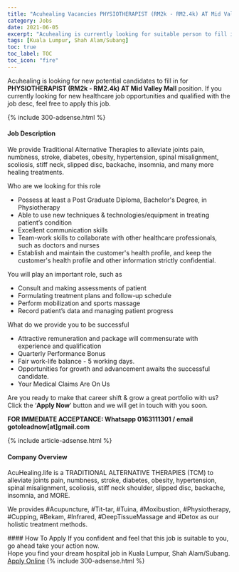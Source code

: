 ```yaml
---
title: "Acuhealing Vacancies PHYSIOTHERAPIST (RM2k - RM2.4k) AT Mid Valley Mall" 
category: Jobs 
date: 2021-06-05 
excerpt: "Acuhealing is currently looking for suitable person to fill in the PHYSIOTHERAPIST (RM2k - RM2.4k) AT Mid Valley Mall which positioned at Kuala Lumpur, Shah Alam/Subang" 
tags: [Kuala Lumpur, Shah Alam/Subang] 
toc: true 
toc_label: TOC 
toc_icon: "fire" 
--- 
```


<p>Acuhealing is looking for new potential candidates to fill in for <b>PHYSIOTHERAPIST (RM2k - RM2.4k) AT Mid Valley Mall</b> position. If you currently looking for new healthcare job opportunities and qualified with the job desc, feel free to apply this job.
</p>{% include 300-adsense.html %} 
<div><div><h4>Job Description</h4></div><div><div><span><div><p><span>We provide Traditional Alternative Therapies to alleviate joints pain, numbness, stroke, diabetes, obesity, hypertension, spinal misalignment, scoliosis, stiff neck, slipped disc, backache, insomnia, and many more healing treatments.</span></p><p><span>Who are we looking for this role</span></p><ul><li><span>Possess at least a Post Graduate Diploma, Bachelor's Degree, in Physiotherapy</span></li><li>Able to use new techniques &amp; technologies/equipment in treating patient&#8217;s condition</li><li>Excellent communication skills</li><li>Team-work skills to collaborate with other healthcare professionals, such as doctors and nurses</li><li>Establish and maintain the customer's health profile, and keep the customer's health profile and other information strictly confidential.</li></ul><p><span>You will play an important role, such as</span></p><ul><li>Consult and making assessments of patient</li><li>Formulating treatment plans and follow-up schedule</li><li>Perform mobilization and sports massage</li><li>Record patient&#8217;s data and managing patient progress</li></ul><p><span>What do we provide you to be successful</span></p><ul><li>Attractive remuneration and package will commensurate with experience and qualification</li><li>Quarterly Performance Bonus</li><li>Fair work-life balance - 5 working days.</li><li>Opportunities for growth and advancement awaits the successful candidate.</li><li>Your Medical Claims&#160;Are On Us</li></ul><p><span>Are you ready to make that career shift &amp; grow a great portfolio with us? Click the &#8216;</span><strong>Apply Now</strong><span>&#8217; button and we will get in touch with you soon.</span></p><p><strong>FOR IMMEDIATE ACCEPTANCE: Whatsapp 0163111301 / email gotoleadnow[at]gmail.com</strong></p></div></span></div></div></div> 
{% include article-adsense.html %} 
<div><div><h4>Company Overview</h4></div><div><div><span><div><p>AcuHealing.life is a TRADITIONAL ALTERNATIVE THERAPIES (TCM) to alleviate joints pain, numbness, stroke, diabetes, obesity, hypertension, spinal misalignment, scoliosis, stiff neck shoulder, slipped disc, backache, insomnia, and MORE.</p><p>We provides #Acupuncture, #Tit-tar, #Tuina, #Moxibustion, #Physiotherapy, #Cupping, #Bekam, #Infrared, #DeepTissueMassage and #Detox as our holistic treatment methods.</p></div></span></div></div></div> 
#### How To Apply 
If you confident and feel that this job is suitable to you, go ahead take your action now. <br/> 
Hope you find your dream hospital job in Kuala Lumpur, Shah Alam/Subang. <br/> 
<a href="https://www.jobstreet.com.my/en/job/physiotherapist-rm2k-rm2-4k-at-mid-valley-mall-4557700?jobId=jobstreet-my-job-4557700" class="btn btn--warning" target="_blank" rel="nofollow noopenner">Apply Online</a> 
{% include 300-adsense.html %} 